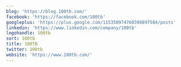 ```yaml
---
blog: 'https://blog.100tb.com/'
facebook: 'https://facebook.com/100tb'
googleplus: 'https://plus.google.com/115350974760390897584/posts'
linkedin: 'https://www.linkedin.com/company/100tb'
logohandle: 100tb
sort: 100tb
title: 100TB
twitter: 100tb
website: 'https://www.100tb.com/'
---
```

